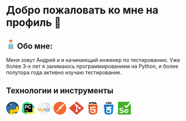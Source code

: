 # Добро пожаловать ко мне на профиль 👋

## <img src = "https://github.com/flamefks/flamefks/blob/master/assets/free-icon-computer-worker-8859860.png" width="25">  Обо мне:
Меня зовут Андрей и я начинающий инженер по тестированию. Уже более 3-х лет я занимаюсь программированием на Python, и более полутора года активно изучаю тестирование. 
## Технологии и инструменты
<div>
<img src="https://github.com/flamefks/flamefks/blob/master/assets/python.png" width="35" height="35" title="python" >&nbsp;
<img src="https://github.com/flamefks/flamefks/blob/master/assets/pycharm-seeklogo.com.svg" width="35" height="35" title="pycharm">&nbsp;
<img src="https://github.com/flamefks/flamefks/blob/master/assets/mysql.png" width="35" height="35" title="mysql">&nbsp;
<img src="https://github.com/flamefks/flamefks/blob/master/assets/postman.svg" width="35" height="35" title="postman">&nbsp;
<img src="https://github.com/flamefks/flamefks/blob/master/assets/git-seeklogo.com.svg" width="40" height="35" title="git">&nbsp;
<img src="https://github.com/flamefks/flamefks/blob/master/assets/html-5.png" width="35" height="35" title="html5">&nbsp;
<img src="https://github.com/flamefks/flamefks/blob/master/assets/css.png" width="35" height="35" title="css">&nbsp;
<img src="https://github.com/flamefks/flamefks/blob/master/assets/Selenium_Logo.png" width="35" height="35" title="selenium">&nbsp;



</div>






